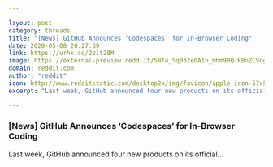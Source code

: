 ```yaml
---

layout: post
category: threads
title: "[News] GitHub Announces ‘Codespaces’ for In-Browser Coding"
date: 2020-05-08 20:27:39
link: https://vrhk.co/2zlt28M
image: https://external-preview.redd.it/5Nf4_Sq03Ze0AIn_mhm90Q-RBnZCVogsgMnmOzJmq-M.jpg?width=1024&height=512&auto=webp&crop=1024:512,smart&s=f04e801b0795974bd70fea0e23778a3aab0b52f0
domain: reddit.com
author: "reddit"
icon: http://www.redditstatic.com/desktop2x/img/favicon/apple-icon-57x57.png
excerpt: "Last week, GitHub announced four new products on its official..."

---
```


### [News] GitHub Announces ‘Codespaces’ for In-Browser Coding

Last week, GitHub announced four new products on its official...
